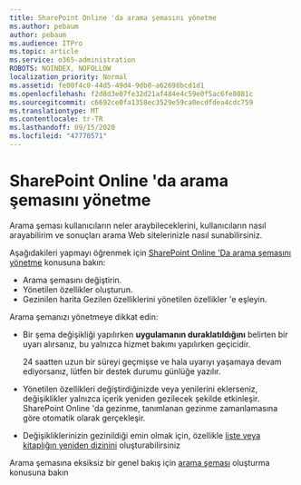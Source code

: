```yaml
---
title: SharePoint Online 'da arama şemasını yönetme
ms.author: pebaum
author: pebaum
ms.audience: ITPro
ms.topic: article
ms.service: o365-administration
ROBOTS: NOINDEX, NOFOLLOW
localization_priority: Normal
ms.assetid: fe00f4c0-44d5-49d4-9db0-a62698bcd1d1
ms.openlocfilehash: f2d8d3e07fe32d21af484e4c59e0f5ac6fe8081c
ms.sourcegitcommit: c6692ce0fa1358ec3529e59ca0ecdfdea4cdc759
ms.translationtype: MT
ms.contentlocale: tr-TR
ms.lasthandoff: 09/15/2020
ms.locfileid: "47770571"
---
```

# <a name="manage-search-schema-in-sharepoint-online"></a>SharePoint Online 'da arama şemasını yönetme

Arama şeması kullanıcıların neler araybileceklerini, kullanıcıların nasıl arayabilirim ve sonuçları arama Web sitelerinizle nasıl sunabilirsiniz. 

Aşağıdakileri yapmayı öğrenmek için [SharePoint Online 'Da arama şemasını yönetme](https://docs.microsoft.com/sharepoint/manage-search-schema) konusuna bakın: 
- Arama şemasını değiştirin.
- Yönetilen özellikler oluşturun.
- Gezinilen harita Gezilen özelliklerini yönetilen özellikler 'e eşleyin.

Arama şemanızı yönetmeye dikkat edin:

- Bir şema değişikliği yapılırken **uygulamanın duraklatıldığını** belirten bir uyarı alırsanız, bu yalnızca hizmet bakımı yapılırken geçicidir. 

    24 saatten uzun bir süreyi geçmişse ve hala uyarıyı yaşamaya devam ediyorsanız, lütfen bir destek durumu günlüğe yazılır.
- Yönetilen özellikleri değiştirdiğinizde veya yenilerini eklerseniz, değişiklikler yalnızca içerik yeniden gezilecek şekilde etkinleşir. SharePoint Online 'da gezinme, tanımlanan gezinme zamanlamasına göre otomatik olarak gerçekleşir.
- Değişikliklerinizin gezinildiği emin olmak için, özellikle [liste veya kitaplığın yeniden dizinini](https://docs.microsoft.com/sharepoint/manage-search-schema#request-re-indexing-of-a-document-library-or-list) oluşturabilirsiniz 

Arama şemasına eksiksiz bir genel bakış için [arama şeması](https://blogs.technet.microsoft.com/tothesharepoint/2012/11/25/introducing-search-schema-for-sharepoint-2013/) oluşturma konusuna bakın 


